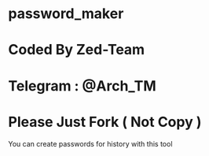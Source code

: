 # password_maker
# Coded By Zed-Team
# Telegram : @Arch_TM
# Please Just Fork ( Not Copy ) 

You can create passwords for history with this tool

